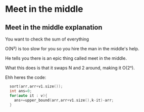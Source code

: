 # Meet in the middle

## Meet in the middle explanation

You want to check the sum of everything

O(N²) is too slow for you so you hire the man in the middle's help.

He tells you there is an epic thing called meet in the middle.

What this does is that it swaps N and 2 around, making it O(2ⁿ).

Ehh heres the code:

```cpp
  sort(arr,arr+v1.size());
  int ans=0;
  for(auto it : v){
    ans+=upper_bound(arr,arr+v1.size(),k-it)-arr;
  }
```
